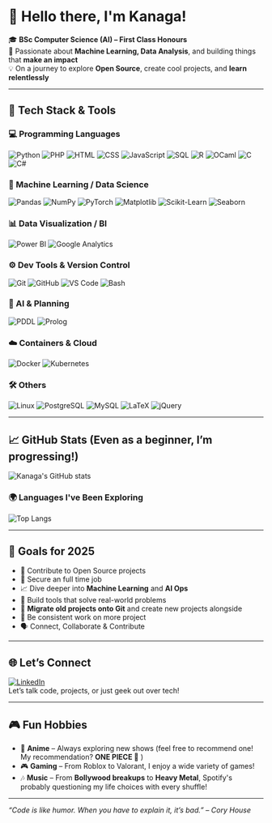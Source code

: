 # 👋 Hello there, I'm Kanaga!

🎓 **BSc Computer Science (AI) – First Class Honours**  
🚀 Passionate about **Machine Learning, Data Analysis**, and building things that **make an impact**  
💡 On a journey to explore **Open Source**, create cool projects, and **learn relentlessly**

---

## 🚀 Tech Stack & Tools

### 💻 Programming Languages
![Python](https://img.shields.io/badge/Python-3670A0?style=for-the-badge&logo=python&logoColor=white)
![PHP](https://img.shields.io/badge/PHP-777BB4?style=for-the-badge&logo=php&logoColor=white)
![HTML](https://img.shields.io/badge/HTML5-E34F26?style=for-the-badge&logo=html5&logoColor=white)
![CSS](https://img.shields.io/badge/CSS3-1572B6?style=for-the-badge&logo=css3&logoColor=white)
![JavaScript](https://img.shields.io/badge/JavaScript-F7DF1E?style=for-the-badge&logo=javascript&logoColor=black)
![SQL](https://img.shields.io/badge/SQL-025E8C?style=for-the-badge&logo=sqlite&logoColor=white)
![R](https://img.shields.io/badge/R-276DC3?style=for-the-badge&logo=r&logoColor=white)
![OCaml](https://img.shields.io/badge/OCaml-E3B700?style=for-the-badge&logo=ocaml&logoColor=white)
![C](https://img.shields.io/badge/C-A8B9CC?style=for-the-badge&logo=c&logoColor=white)
![C#](https://img.shields.io/badge/C%23-239120?style=for-the-badge&logo=csharp&logoColor=white)

### 🧠 Machine Learning / Data Science
![Pandas](https://img.shields.io/badge/Pandas-150458?style=for-the-badge&logo=pandas)
![NumPy](https://img.shields.io/badge/NumPy-013243?style=for-the-badge&logo=numpy&logoColor=white)
![PyTorch](https://img.shields.io/badge/PyTorch-EE4C2C?style=for-the-badge&logo=pytorch&logoColor=white)
![Matplotlib](https://img.shields.io/badge/Matplotlib-FF6600?style=for-the-badge&logo=matplotlib&logoColor=white)
![Scikit-Learn](https://img.shields.io/badge/Scikit--Learn-F7931E?style=for-the-badge&logo=scikit-learn&logoColor=white)
![Seaborn](https://img.shields.io/badge/Seaborn-9E6C6D?style=for-the-badge&logo=seaborn&logoColor=white)

### 📊 Data Visualization / BI
![Power BI](https://img.shields.io/badge/Power%20BI-F2C811?style=for-the-badge&logo=powerbi&logoColor=black)
![Google Analytics](https://img.shields.io/badge/Google%20Analytics-E37400?style=for-the-badge&logo=google-analytics&logoColor=white)

### ⚙️ Dev Tools & Version Control
![Git](https://img.shields.io/badge/Git-F05032?style=for-the-badge&logo=git&logoColor=white)
![GitHub](https://img.shields.io/badge/GitHub-181717?style=for-the-badge&logo=github&logoColor=white)
![VS Code](https://img.shields.io/badge/VS%20Code-007ACC?style=for-the-badge&logo=visual-studio-code&logoColor=white)
![Bash](https://img.shields.io/badge/Bash-4EAA25?style=for-the-badge&logo=gnu-bash&logoColor=white)

### 🧠 AI & Planning
![PDDL](https://img.shields.io/badge/PDDL-FFD700?style=for-the-badge&logo=algorithm&logoColor=black)
![Prolog](https://img.shields.io/badge/Prolog-0E56A1?style=for-the-badge&logo=prolog&logoColor=white)

### ☁️ Containers & Cloud
![Docker](https://img.shields.io/badge/Docker-2496ED?style=for-the-badge&logo=docker&logoColor=white)
![Kubernetes](https://img.shields.io/badge/Kubernetes-326CE5?style=for-the-badge&logo=kubernetes&logoColor=white)

### 🛠️ Others
![Linux](https://img.shields.io/badge/Linux-FCC624?style=for-the-badge&logo=linux&logoColor=black)
![PostgreSQL](https://img.shields.io/badge/PostgreSQL-336791?style=for-the-badge&logo=postgresql&logoColor=white)
![MySQL](https://img.shields.io/badge/MySQL-4479A1?style=for-the-badge&logo=mysql&logoColor=white)
![LaTeX](https://img.shields.io/badge/LaTeX-008080?style=for-the-badge&logo=latex&logoColor=white)
![jQuery](https://img.shields.io/badge/jQuery-0769AD?style=for-the-badge&logo=jquery&logoColor=white)


---

## 📈 GitHub Stats (Even as a beginner, I’m progressing!)

![Kanaga's GitHub stats](https://github-readme-stats.vercel.app/api?username=Kanaga2004&show_icons=true&theme=radical)

### 🌍 Languages I've Been Exploring
![Top Langs](https://github-readme-stats.vercel.app/api/top-langs/?username=Kanaga2004&layout=compact&theme=radical)

---

## 🎯 Goals for 2025
- 📂 Contribute to Open Source projects
- 💼 Secure an full time job
- 📈 Dive deeper into **Machine Learning** and **AI Ops**   
- 🧩 Build tools that solve real-world problems
- 📂 **Migrate old projects onto Git** and create new projects alongside
- 💪 Be consistent work on more project
- 🗣️ Connect, Collaborate & Contribute

---

## 🌐 Let’s Connect
[![LinkedIn](https://img.shields.io/badge/LinkedIn-0077B5?style=for-the-badge&logo=linkedin)](https://www.linkedin.com/in/your-profile/)  
Let’s talk code, projects, or just geek out over tech!

---
## 🎮 Fun Hobbies
- 🍿 **Anime** – Always exploring new shows (feel free to recommend one! My recommendation? **ONE PIECE 👒** )
- 🎮 **Gaming** – From Roblox to Valorant, I enjoy a wide variety of games!
- 🎶 **Music** – From **Bollywood breakups** to **Heavy Metal**, Spotify's probably questioning my life choices with every shuffle!

---

_“Code is like humor. When you have to explain it, it’s bad.” – Cory House_


